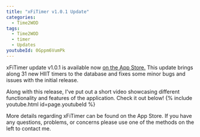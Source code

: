 ```yaml
---
title: "xFiTimer v1.0.1 Update"
categories:
  - Time2WOD
tags:
  - Time2WOD
  - timer
  - Updates
youtubeId: 0Gppm6VumPk
---
```


xFiTimer update v1.0.1 is available now [on the App Store.](https://joshuaseltzer.github.io/xfitimer/)  This update brings along 31 new HIIT timers to the database and fixes some minor bugs and issues with the initial release.

Along with this release, I've put out a short video showcasing different functionality and features of the application.  Check it out below!
{% include youtube.html id=page.youtubeId %}


More details regarding xFiTimer can be found on the App Store.  If you have any questions, problems, or concerns please use one of the methods on the left to contact me.